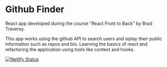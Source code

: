# Github Finder

React app developed during the course "React Front to Back" by Brad Traversy. 

This app works using the github API to search users and siplay their public information such as repos and bio. Learning the basics of react and refactoring the application using tools like context and hooks. 

[![Netlify Status](https://api.netlify.com/api/v1/badges/53b5ce27-fe3c-494b-bc13-7c1afe7d50a6/deploy-status)](https://app.netlify.com/sites/githubfinderrgc/deploys)
